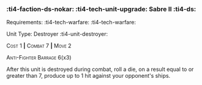 ### :ti4-faction-ds-nokar: :ti4-tech-unit-upgrade: **Sabre II** :ti4-ds:

Requirements: :ti4-tech-warfare: :ti4-tech-warfare:

Unit Type: Destroyer :ti4-unit-destroyer:

<span style="font-variant:small-caps;">Cost 1</span> __|__ <span style="font-variant:small-caps;">Combat 7</span> __|__ <span style="font-variant:small-caps;">Move 2</span>

<span style="font-variant:small-caps;">Anti-Fighter Barrage</span> 6(x3)

After this unit is destroyed during combat, roll a die, on a result equal to or greater than 7, produce up to 1 hit against your opponent's ships.
